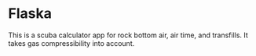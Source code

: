 # Flaska

This is a scuba calculator app for rock bottom air, air time, and
transfills. It takes gas compressibility into account.

